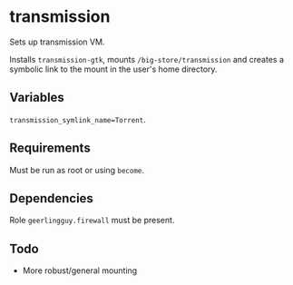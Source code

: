 transmission
=========

Sets up transmission VM.

Installs `transmission-gtk`, mounts `/big-store/transmission` and creates a symbolic link to the mount in the user's home directory.

Variables
------------

`transmission_symlink_name=Torrent`.

Requirements
------------

Must be run as root or using `become`.

Dependencies
------------

Role `geerlingguy.firewall` must be present.

Todo
------------

- More robust/general mounting
